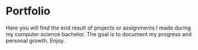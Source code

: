 # Portfolio

Here you will find the end result of projects or assignments I made during 
my computer science bachelor. The goal is to document my progress and 
personal growth. Enjoy.
